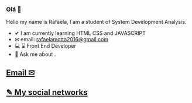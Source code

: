 ### Olá  👋
Hello my name is Rafaela, I am a student of System Development Analysis.
- ✔ I am currently learning HTML CSS and JAVASCRIPT
- ✉ email: rafaelamotta2016@gmail.com
- 💻 ⌛ Front End Developer 
- 💬 Ask me about .
<h2><a href="https://gmail.google.com/gmail/u/rafaelamotta2016@gmail.com ">Email ✉</a></h2>
<h2><a href="https://www.linkedin.com/in/rafaela-motta-a7b9b51bb">✎ My social networks</a></h2>
<!--
**RafaelaMotta/RafaelaMotta** is a ✨ _special_ ✨ repository because its `README.md` (this file) appears on your GitHub profile.

